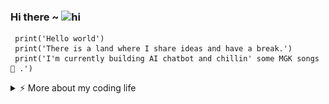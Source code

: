 
### Hi there  ~ <img src="https://user-images.githubusercontent.com/1303154/88677602-1635ba80-d120-11ea-84d8-d263ba5fc3c0.gif" width="24px" alt="hi">
     print('Hello world')
     print('There is a land where I share ideas and have a break.') 
     print('I'm currently building AI chatbot and chillin' some MGK songs 🎸 .')

<details>
<summary > ⚡️ More about my coding life  </summary>  
<br/>
 <img align="left" src="https://visitor-badge.laobi.icu/badge?page_id=Cotchi666.Cotchi666" />

<br/>
<div align="center" >
 <div  align="center"> <img src="https://readme-typing-svg.demolab.com??font=Righteous&size=35&v&width=500&height=70&duration=4000&lines=👋+👋+👋+Hello+world+👋+👋+👋!!!;My+name+is+Finn+Chien+👋" /></div> 

   <h3 align="center">A passionate programmer from Vietnam 🇻🇳</h3>

</div>

<div align="center" >
 
 🌱 I’m currently working on **Odoo, Python, MERN Stack ,Web & Mobile App**

 💬 Ask me about **Odoo, Node.js, React, Python, JS... or anything [here](https://github.com/salesp07/salesp07/issues)**
  
 </div>
 <div align="center"> 
  <a href="mailto:chien.170901@gmail.com">
    <img src="https://img.shields.io/badge/Gmail-333333?style=for-the-badge&logo=gmail&logoColor=red" />
  </a>
  <a href="https://www.facebook.com/finney.1709/" target="_blank">
    <img src="https://img.shields.io/badge/Facebook-1877F2?style=for-the-badge&logo=facebook&logoColor=white" target="_blank" />
  </a>
  <a href="https://chie.onrender.com" target="_blank">
     <img src="https://img.shields.io/badge/Portfolio-FF5722?style=for-the-badge&logo=todoist&logoColor=white" target="_blank" /> <!-- sqlite, safari, google-chrome are other good icon options -->
  </a>
</div>

<h2 align="center">⚒️ Languages and Frameworks ⚒️</h2>
<div align="center">
<img src="https://skillicons.dev/icons?i=python,javascript,typescript,cs,java,nextjs,express,dotnet" />
<br/><br/>
<h2 align="center">⚒️ Tools and more ⚒️</h2>
<br/>
<p align="center">
  <a href="https://skillicons.dev" align="center">
    <img src="https://skillicons.dev/icons?i=html,css,jquery,bootstrap,tailwind,react,redux,mysql,mongodb,sqlite,postgres,postman,powershell,visualstudio,vscode,eclipse,firebase,sequelize,prisma,vercel,heroku,docker&perline=11" />
  </a>
</p>
<a href="https://github.com/anuraghazra/github-readme-stats">
  <img height=200 align="center" src="https://github-readme-stats.vercel.app/api?username=Cotchi666" />
</a>
<a href="https://github.com/anuraghazra/convoychat">
  <img height=200 align="center" src="https://github-readme-stats.vercel.app/api/top-langs?username=Cotchi666&layout=compact&langs_count=8&card_width=320" />
</a>
 <img  align="center" alt="snake eating my contributions" src="https://raw.githubusercontent.com/Cotchi666/Cotchi666/output/github-contribution-grid-snake.svg" />

</div>
  </div>
<div align="center"><img src="https://readme-typing-svg.herokuapp.com/?font=Righteous&size=25&center=true&vCenter=true&width=500&height=70&duration=4000&lines=Thanks+for+visiting!+✌️;+Shoot+me+a+message+on+Facebook!;I'm+always+down+to+collab+:)"></div>



